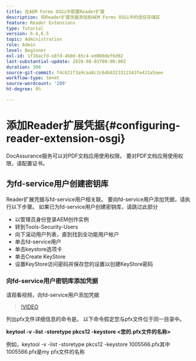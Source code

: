 ```yaml
---
title: 在AEM Forms OSGi中配置Reader扩展
description: 将Reader扩展凭据添加到AEM Forms OSGi中的信任存储区
feature: Reader Extensions
type: Tutorial
version: 6.4,6.5
topic: Administration
role: Admin
level: Beginner
exl-id: 1f16acfd-e8fd-4b0d-85c4-ed860def6d02
last-substantial-update: 2020-08-01T00:00:00Z
duration: 308
source-git-commit: f4c621f3a9caa8c2c64b8323312343fe421a5aee
workflow-type: tm+mt
source-wordcount: '209'
ht-degree: 0%

---
```


# 添加Reader扩展凭据{#configuring-reader-extension-osgi}

DocAssurance服务可以对PDF文档应用使用权限。 要对PDF文档应用使用权限，请配置证书。

## 为fd-service用户创建密钥库

Reader扩展凭据与fd-service用户相关联。 要向fd-service用户添加凭据，请执行以下步骤。 如果已为fd-service用户创建密钥库，请跳过此部分

* 以管理员身份登录AEM创作实例
* 转到Tools-Security-Users
* 向下滚动用户列表，直到找到全功能用户帐户
* 单击fd-service用户
* 单击keystore选项卡
* 单击Create KeyStore
* 设置KeyStore访问密码并保存您的设置以创建KeyStore密码

### 向fd-service用户密钥库添加凭据

请观看视频，向fd-service用户添加凭据

>[!VIDEO](https://video.tv.adobe.com/v/335849?quality=12&learn=on)


列出pfx文件详细信息的命令是。 以下命令假定您与pfx文件位于同一目录中。

**keytool -v -list -storetype pkcs12 -keystore &lt;您的.pfx文件的名称>**

例如，keytool -v -list -storetype pkcs12 -keystore 1005566.pfx其中1005566.pfx是my pfx文件的名称
